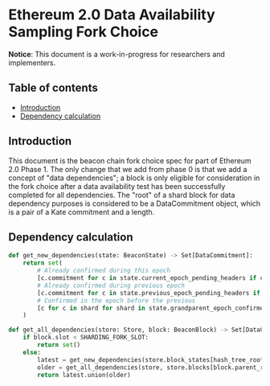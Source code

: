 # Ethereum 2.0 Data Availability Sampling Fork Choice

**Notice**: This document is a work-in-progress for researchers and implementers.

## Table of contents

<!-- TOC -->
<!-- START doctoc generated TOC please keep comment here to allow auto update -->
<!-- DON'T EDIT THIS SECTION, INSTEAD RE-RUN doctoc TO UPDATE -->

- [Introduction](#introduction)
- [Dependency calculation](#dependency-calculation)

<!-- END doctoc generated TOC please keep comment here to allow auto update -->
<!-- /TOC -->


## Introduction

This document is the beacon chain fork choice spec for part of Ethereum 2.0 Phase 1. The only change that we add from phase 0 is that we add a concept of "data dependencies";
a block is only eligible for consideration in the fork choice after a data availability test has been successfully completed for all dependencies.
The "root" of a shard block for data dependency purposes is considered to be a DataCommitment object, which is a pair of a Kate commitment and a length.

## Dependency calculation

```python
def get_new_dependencies(state: BeaconState) -> Set[DataCommitment]:
    return set(
        # Already confirmed during this epoch
        [c.commitment for c in state.current_epoch_pending_headers if c.confirmed] +
        # Already confirmed during previous epoch
        [c.commitment for c in state.previous_epoch_pending_headers if c.confirmed] +
        # Confirmed in the epoch before the previous
        [c for c in shard for shard in state.grandparent_epoch_confirmed_commitments if c != DataCommitment()]
    )
```

```python
def get_all_dependencies(store: Store, block: BeaconBlock) -> Set[DataCommitment]:
    if block.slot < SHARDING_FORK_SLOT:
        return set()
    else:
        latest = get_new_dependencies(store.block_states[hash_tree_root(block)])
        older = get_all_dependencies(store, store.blocks[block.parent_root])
        return latest.union(older)
```
